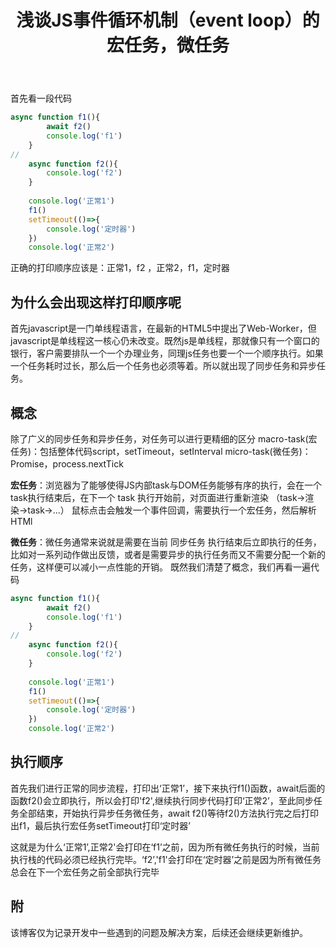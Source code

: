 ﻿---
title: 浅谈JS事件循环机制（event loop）的宏任务，微任务
---
首先看一段代码
```javascript 
async function f1(){
		await f2()
		console.log('f1')
	}
// 		
	async function f2(){
		console.log('f2')
	}
	
	console.log('正常1')
	f1()
	setTimeout(()=>{
		console.log('定时器')
	})
	console.log('正常2')
```
正确的打印顺序应该是：正常1，f2 ，正常2，f1，定时器
## 为什么会出现这样打印顺序呢
首先javascript是一门单线程语言，在最新的HTML5中提出了Web-Worker，但javascript是单线程这一核心仍未改变。既然js是单线程，那就像只有一个窗口的银行，客户需要排队一个一个办理业务，同理js任务也要一个一个顺序执行。如果一个任务耗时过长，那么后一个任务也必须等着。所以就出现了同步任务和异步任务。
## 概念
除了广义的同步任务和异步任务，对任务可以进行更精细的区分
macro-task(宏任务)：包括整体代码script，setTimeout，setInterval
micro-task(微任务)：Promise，process.nextTick

**宏任务**：浏览器为了能够使得JS内部task与DOM任务能够有序的执行，会在一个task执行结束后，在下一个 task 执行开始前，对页面进行重新渲染 （task->渲染->task->...）
鼠标点击会触发一个事件回调，需要执行一个宏任务，然后解析HTMl

**微任务**：微任务通常来说就是需要在当前 同步任务 执行结束后立即执行的任务，比如对一系列动作做出反馈，或者是需要异步的执行任务而又不需要分配一个新的任务，这样便可以减小一点性能的开销。
既然我们清楚了概念，我们再看一遍代码
```javascript 
async function f1(){
		await f2()
		console.log('f1')
	}
// 		
	async function f2(){
		console.log('f2')
	}
	
	console.log('正常1')
	f1()
	setTimeout(()=>{
		console.log('定时器')
	})
	console.log('正常2')
```
## 执行顺序
首先我们进行正常的同步流程，打印出‘正常1’，接下来执行f1()函数，await后面的函数f2()会立即执行，所以会打印'f2',继续执行同步代码打印‘正常2’，至此同步任务全部结束，开始执行异步任务微任务，await f2()等待f2()方法执行完之后打印出f1，最后执行宏任务setTimeout打印‘定时器’

这就是为什么‘正常1’,正常2'会打印在‘f1’之前，因为所有微任务执行的时候，当前执行栈的代码必须已经执行完毕。‘f2’,'f1'会打印在‘定时器’之前是因为所有微任务总会在下一个宏任务之前全部执行完毕
## 附
该博客仅为记录开发中一些遇到的问题及解决方案，后续还会继续更新维护。

